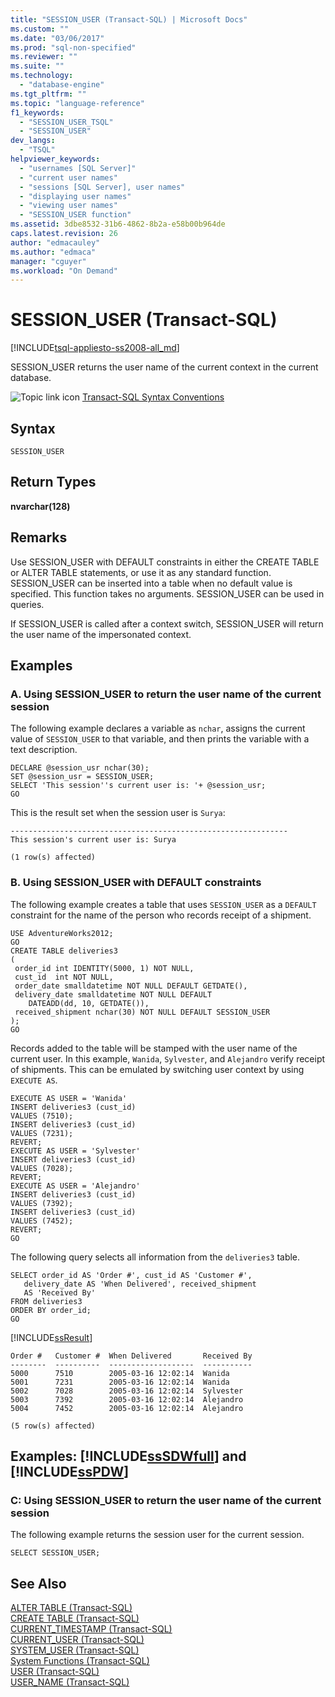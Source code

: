 ```yaml
---
title: "SESSION_USER (Transact-SQL) | Microsoft Docs"
ms.custom: ""
ms.date: "03/06/2017"
ms.prod: "sql-non-specified"
ms.reviewer: ""
ms.suite: ""
ms.technology: 
  - "database-engine"
ms.tgt_pltfrm: ""
ms.topic: "language-reference"
f1_keywords: 
  - "SESSION_USER_TSQL"
  - "SESSION_USER"
dev_langs: 
  - "TSQL"
helpviewer_keywords: 
  - "usernames [SQL Server]"
  - "current user names"
  - "sessions [SQL Server], user names"
  - "displaying user names"
  - "viewing user names"
  - "SESSION_USER function"
ms.assetid: 3dbe8532-31b6-4862-8b2a-e58b00b964de
caps.latest.revision: 26
author: "edmacauley"
ms.author: "edmaca"
manager: "cguyer"
ms.workload: "On Demand"
---
```

# SESSION_USER (Transact-SQL)
[!INCLUDE[tsql-appliesto-ss2008-all_md](../../includes/tsql-appliesto-ss2008-all-md.md)]

  SESSION_USER returns the user name of the current context in the current database.  
  
 ![Topic link icon](../../database-engine/configure-windows/media/topic-link.gif "Topic link icon") [Transact-SQL Syntax Conventions](../../t-sql/language-elements/transact-sql-syntax-conventions-transact-sql.md)  
  
## Syntax  
  
```  
SESSION_USER  
```  
  
## Return Types  
 **nvarchar(128)**  
  
## Remarks  
 Use SESSION_USER with DEFAULT constraints in either the CREATE TABLE or ALTER TABLE statements, or use it as any standard function. SESSION_USER can be inserted into a table when no default value is specified. This function takes no arguments. SESSION_USER can be used in queries.  
  
 If SESSION_USER is called after a context switch, SESSION_USER will return the user name of the impersonated context.  
  
## Examples  
  
### A. Using SESSION_USER to return the user name of the current session  
 The following example declares a variable as `nchar`, assigns the current value of `SESSION_USER` to that variable, and then prints the variable with a text description.  
  
```  
DECLARE @session_usr nchar(30);  
SET @session_usr = SESSION_USER;  
SELECT 'This session''s current user is: '+ @session_usr;  
GO  
```  
  
 This is the result set when the session user is `Surya`:  
  
 ```
--------------------------------------------------------------
This session's current user is: Surya

(1 row(s) affected)
```  
  
### B. Using SESSION_USER with DEFAULT constraints  
 The following example creates a table that uses `SESSION_USER` as a `DEFAULT` constraint for the name of the person who records receipt of a shipment.  
  
```  
USE AdventureWorks2012;  
GO  
CREATE TABLE deliveries3  
(  
 order_id int IDENTITY(5000, 1) NOT NULL,  
 cust_id  int NOT NULL,  
 order_date smalldatetime NOT NULL DEFAULT GETDATE(),  
 delivery_date smalldatetime NOT NULL DEFAULT   
    DATEADD(dd, 10, GETDATE()),  
 received_shipment nchar(30) NOT NULL DEFAULT SESSION_USER  
);  
GO  
```  
  
 Records added to the table will be stamped with the user name of the current user. In this example, `Wanida`, `Sylvester`, and `Alejandro` verify receipt of shipments. This can be emulated by switching user context by using `EXECUTE AS`.  
  
```  
EXECUTE AS USER = 'Wanida'  
INSERT deliveries3 (cust_id)  
VALUES (7510);  
INSERT deliveries3 (cust_id)  
VALUES (7231);  
REVERT;  
EXECUTE AS USER = 'Sylvester'  
INSERT deliveries3 (cust_id)  
VALUES (7028);  
REVERT;  
EXECUTE AS USER = 'Alejandro'  
INSERT deliveries3 (cust_id)  
VALUES (7392);  
INSERT deliveries3 (cust_id)  
VALUES (7452);  
REVERT;  
GO  
```  
  
 The following query selects all information from the `deliveries3` table.  
  
```  
SELECT order_id AS 'Order #', cust_id AS 'Customer #',   
   delivery_date AS 'When Delivered', received_shipment   
   AS 'Received By'  
FROM deliveries3  
ORDER BY order_id;  
GO  
```  
  
 [!INCLUDE[ssResult](../../includes/ssresult-md.md)]  
  
 ```
Order #   Customer #  When Delivered       Received By
--------  ----------  -------------------  -----------
5000      7510        2005-03-16 12:02:14  Wanida
5001      7231        2005-03-16 12:02:14  Wanida
5002      7028        2005-03-16 12:02:14  Sylvester
5003      7392        2005-03-16 12:02:14  Alejandro
5004      7452        2005-03-16 12:02:14  Alejandro

(5 row(s) affected)
```  
  
## Examples: [!INCLUDE[ssSDWfull](../../includes/sssdwfull-md.md)] and [!INCLUDE[ssPDW](../../includes/sspdw-md.md)]  
  
### C: Using SESSION_USER to return the user name of the current session  
 The following example returns the session user for the current session.  
  
```  
SELECT SESSION_USER;  
```  
  
## See Also  
 [ALTER TABLE &#40;Transact-SQL&#41;](../../t-sql/statements/alter-table-transact-sql.md)   
 [CREATE TABLE &#40;Transact-SQL&#41;](../../t-sql/statements/create-table-transact-sql.md)   
 [CURRENT_TIMESTAMP &#40;Transact-SQL&#41;](../../t-sql/functions/current-timestamp-transact-sql.md)   
 [CURRENT_USER &#40;Transact-SQL&#41;](../../t-sql/functions/current-user-transact-sql.md)   
 [SYSTEM_USER &#40;Transact-SQL&#41;](../../t-sql/functions/system-user-transact-sql.md)   
 [System Functions &#40;Transact-SQL&#41;](../../relational-databases/system-functions/system-functions-for-transact-sql.md)   
 [USER &#40;Transact-SQL&#41;](../../t-sql/functions/user-transact-sql.md)   
 [USER_NAME &#40;Transact-SQL&#41;](../../t-sql/functions/user-name-transact-sql.md)  
  
  

